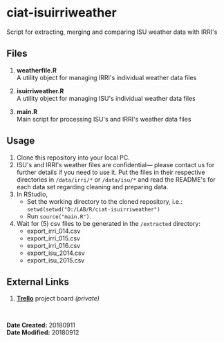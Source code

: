 # ciat-isuirriweather
Script for extracting, merging and comparing ISU weather data with IRRI's


## Files

1. **weatherfile.R**<br>
A utility object for managing IRRI's individual weather data files

2. **isuirriweather.R**<br>
A utility object for managing ISU's individual weather data files

3. **main.R**<br>
Main script for processing ISU's and IRRI's weather data files


## Usage

1. Clone this repository into your local PC.
2. ISU's and IRRI's weather files are confidential— please contact us for further details if you need to use it.  Put the files in their respective directories in `/data/irri/*` or `/data/isu/*` and read the README's for each data set regarding cleaning and preparing data.
3. In RStudio, 
	- Set the working directory to the cloned repository, i.e.: <br>
		`setwd(setwd("D:/LAB/R/ciat-isuirriweather")`
	- Run `source("main.R")`.
4. Wait for (5) csv files to be generated in the `/extracted` directory:
	- export\_irri_014.csv 
	- export\_irri_015.csv
	- export\_irri_016.csv
	- export\_isu_2014.csv 
	- export\_isu_2015.csv

## External Links

1. [**Trello**](https://trello.com/b/b7vZQL7i) project board _(private)_

<br>

**Date Created:** 20180911<br>
**Date Modified:** 20180912